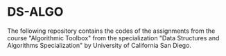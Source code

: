 # DS-ALGO
The following repository contains the codes of the assignments from the course "Algorithmic Toolbox" from the specialization "Data Structures and Algorithms Specialization" by University of California San Diego.
